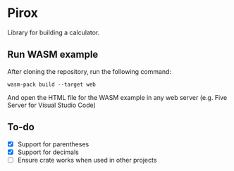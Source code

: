 #  Pirox

Library for building a calculator.

## Run WASM example
After cloning the repository, run the following command:

    wasm-pack build --target web
   And open the HTML file for the WASM example in any web server (e.g. Five Server for Visual Studio Code)

## To-do
- [X] Support for parentheses
- [X] Support for decimals
- [ ] Ensure crate works when used in other projects